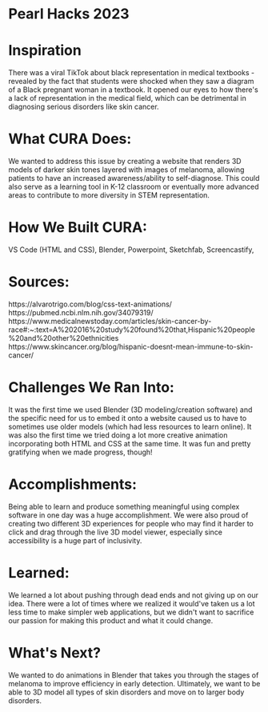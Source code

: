 # Pearl Hacks 2023
<h1>Inspiration</h1>
There was a viral TikTok about black representation in medical textbooks - revealed by the fact that students were shocked when they saw a diagram of a Black pregnant woman in a textbook. It opened our eyes to how there's a lack of representation in the medical field, which can be detrimental in diagnosing serious disorders like skin cancer.
 
<h1>What CURA Does: </h1>
We wanted to address this issue by creating a website that renders 3D models of darker skin tones layered with images of melanoma, allowing patients to have an increased awareness/ability to self-diagnose. This could also serve as a learning tool in K-12 classroom or eventually more advanced areas to contribute to more diversity in STEM representation.
 
<h1>How We Built CURA: </h1>
VS Code (HTML and CSS), Blender, Powerpoint, Sketchfab, Screencastify,
 
<h1>Sources: </h1>
https://alvarotrigo.com/blog/css-text-animations/
https://pubmed.ncbi.nlm.nih.gov/34079319/
https://www.medicalnewstoday.com/articles/skin-cancer-by-race#:~:text=A%202016%20study%20found%20that,Hispanic%20people%20and%20other%20ethnicities
https://www.skincancer.org/blog/hispanic-doesnt-mean-immune-to-skin-cancer/
 
<h1>Challenges We Ran Into:</h1>
It was the first time we used Blender (3D modeling/creation software) and the specific need for us to embed it onto a website caused us to have to sometimes use older models (which had less resources to learn online). It was also the first time we tried doing a lot more creative animation incorporating both HTML and CSS at the same time. It was fun and pretty gratifying when we made progress, though!
 
<h1>Accomplishments:</h1>
Being able to learn and produce something meaningful using complex software in one day was a huge accomplishment. We were also proud of creating two different 3D experiences for people who may find it harder to click and drag through the live 3D model viewer, especially since accessibility is a huge part of inclusivity.
 
<h1>Learned:</h1>
We learned a lot about pushing through dead ends and not giving up on our idea. There were a lot of times where we realized it would've taken us a lot less time to make simpler web applications, but we didn't want to sacrifice our passion for making this product and what it could change.
 
<h1>What's Next?</h1>
We wanted to do animations in Blender that takes you through the stages of melanoma to improve efficiency in early detection. Ultimately, we want to be able to 3D model all types of skin disorders and move on to larger body disorders.
